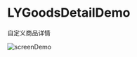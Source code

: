 # LYGoodsDetailDemo
自定义商品详情

![screenDemo]( https://github.com/lookyoung/LYGoodsDetailDemo/screenDemo.gif )
